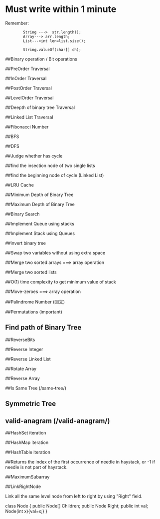 # Must write within 1 minute
Remember:    

			String --->  str.length();  
			Array---> arr.length; 
			List--->int len=list.size();
			
			String.valueOf(char[] ch);

##Binary operation / Bit operations
	 

##PreOrder Traversal


##InOrder Traversal


##PostOrder Traversal


##LevelOrder Traversal


##Deepth of binary tree Traversal


##Linked List Traversal

##Fibonacci Number

##BFS

##DFS

##Judge whether has cycle

##find the insection node of two single lists

##find the beginning node of cycle (Linked List)

##LRU Cache

##Minimum Depth of Binary Tree

##Maximum Depth of Binary Tree

##Binary Search

##Implement Queue using stacks

##Implement Stack using Queues

##invert binary tree

##Swap two variables without using extra space

##Merge two sorted arrays ===> array operation

##Merge two sorted lists

##O(1) time complexity to get minimum value of stack

##Move-zeroes  ===> array operation

##Palindrome Number (回文)

##Permutations (important)

## Find path of Binary Tree

##ReverseBits

##Reverse Integer

##Reverse Linked List

##Rotate Array

##Reverse Array

##Is Same Tree (/same-tree/)

## Symmetric Tree

## valid-anagram (/valid-anagram/)

##HashSet iteration

##HashMap iteration

##HashTable iteration

##Returns the index of the first occurrence of needle in haystack, or -1 if needle is not part of haystack.


##MaximumSubarray


##LinkRightNode

Link all the same level node from left to right by using "Right" field.

class Node
{
    public Node[] Children;
    public Node Right;
    public int val;
    Node(int x){val=x;}
}

